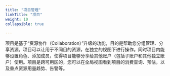 ```yaml
---
title: "项目管理"
linkTitle: "项目"
weight: 10
collapsible: true

---
```


项目是基于“资源协作（Collaboration）”升级的功能，目的是帮助您分组管理、分享资源。项目可以让用于不同目的资源，在独立的视图下进行操作。同时项目内能够设置角色、添加成员，使得项目能够分享给其他账户（包括子账户和其他独立账户）使用。项目是跨可用区的，您可以在全局视图看到项目的消费查询、预估，以及重点资源用量趋势、告警等。

